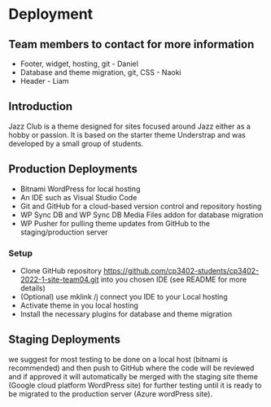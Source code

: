 [//]: # (Describe your development and deployment workflow in enough detail that a)

[//]: # (new team member or someone taking over the project could follow to successfully develop theme)

[//]: # (updates locally, then test and deploy them to your staging and live sites. This should include aspects such as project)

[//]: # (management, version control, testing and automation. Do not provide private details like passwords.)

# Deployment
## Team members to contact for more information

* Footer, widget, hosting, git - Daniel
* Database and theme migration, git, CSS - Naoki
* Header - Liam
 
## Introduction
Jazz Club is a theme designed for sites focused around Jazz either as a hobby or passion. It is based on the starter theme Understrap and was developed by a small group of students.

## Production Deployments
* Bitnami WordPress for local hosting
* An IDE such as Visual Studio Code
* Git and GitHub for a cloud-based version control and repository hosting
* WP Sync DB and WP Sync DB Media Files addon for database migration
* WP Pusher for pulling theme updates from GitHub to the staging/production server

### Setup
* Clone GitHub repository https://github.com/cp3402-students/cp3402-2022-1-site-team04.git into you chosen IDE (see README for more details)
* (Optional) use mklink /j connect you IDE to your Local hosting
* Activate theme in you local hosting
* Install the necessary plugins for database and theme migration


## Staging Deployments
we suggest for most testing to be done on a local host (bitnami is recommended) and then push to GitHub where the code will be reviewed and if approved it will automatically be merged with the staging site theme (Google cloud platform WordPress site) for further testing until it is ready to be migrated to the production server (Azure wordPress site).


